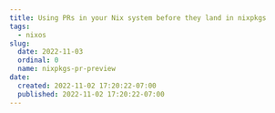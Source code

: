```yaml
---
title: Using PRs in your Nix system before they land in nixpkgs
tags:
  - nixos
slug:
  date: 2022-11-03
  ordinal: 0
  name: nixpkgs-pr-preview
date:
  created: 2022-11-02 17:20:22-07:00
  published: 2022-11-02 17:20:22-07:00
---
```

